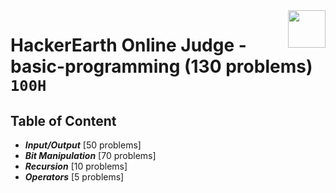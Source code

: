 <img align="right" width="60" height="60" src="https://github.com/cs-MohamedAyman/Problem-Solving-Training/blob/master/online-judges-logos/hackerearth.jpg">

# HackerEarth Online Judge - basic-programming (130 problems) `100H`

## Table of Content

- ***Input/Output*** [50 problems]
- ***Bit Manipulation*** [70 problems]
- ***Recursion*** [10 problems]
- ***Operators*** [5 problems]
